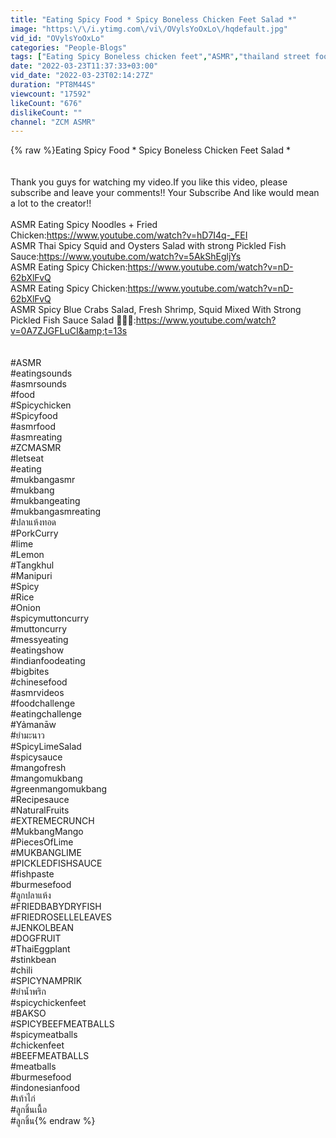 ```yaml
---
title: "Eating Spicy Food * Spicy Boneless Chicken Feet Salad *"
image: "https:\/\/i.ytimg.com\/vi\/OVylsYoOxLo\/hqdefault.jpg"
vid_id: "OVylsYoOxLo"
categories: "People-Blogs"
tags: ["Eating Spicy Boneless chicken feet","ASMR","thailand street food"]
date: "2022-03-23T11:37:33+03:00"
vid_date: "2022-03-23T02:14:27Z"
duration: "PT8M44S"
viewcount: "17592"
likeCount: "676"
dislikeCount: ""
channel: "ZCM ASMR"
---
```

{% raw %}Eating Spicy Food * Spicy Boneless Chicken Feet Salad *<br /><br /><br />Thank you guys for watching my video.If you like this video, please subscribe and leave your comments!! Your Subscribe And like would mean a lot to the creator!! <br /><br />ASMR Eating Spicy Noodles + Fried Chicken:<a rel="nofollow" target="blank" href="https://www.youtube.com/watch?v=hD7I4q-_FEI">https://www.youtube.com/watch?v=hD7I4q-_FEI</a><br />ASMR Thai Spicy Squid and Oysters Salad with strong Pickled Fish Sauce:<a rel="nofollow" target="blank" href="https://www.youtube.com/watch?v=5AkShEgljYs">https://www.youtube.com/watch?v=5AkShEgljYs</a> <br />ASMR Eating Spicy Chicken:<a rel="nofollow" target="blank" href="https://www.youtube.com/watch?v=nD-62bXlFvQ">https://www.youtube.com/watch?v=nD-62bXlFvQ</a><br />ASMR Eating Spicy Chicken:<a rel="nofollow" target="blank" href="https://www.youtube.com/watch?v=nD-62bXlFvQ">https://www.youtube.com/watch?v=nD-62bXlFvQ</a><br />ASMR Spicy Blue Crabs Salad, Fresh Shrimp, Squid Mixed With Strong Pickled Fish Sauce Salad 🦀🦐🐙:<a rel="nofollow" target="blank" href="https://www.youtube.com/watch?v=0A7ZJGFLuCI&amp;t=13s">https://www.youtube.com/watch?v=0A7ZJGFLuCI&amp;t=13s</a><br /><br /><br />#ASMR<br />#eatingsounds<br />#asmrsounds<br />#food<br />#Spicychicken<br />#Spicyfood<br />#asmrfood<br />#asmreating<br />#ZCMASMR<br />#letseat<br />#eating<br />#mukbangasmr<br />#mukbang<br />#mukbangeating<br />#mukbangasmreating<br />#ปลาแห้งทอด<br />#PorkCurry​<br />#lime<br />#Lemon​<br />#Tangkhul​<br />#Manipuri<br />#Spicy​<br />#Rice​<br />#Onion<br />#spicymuttoncurry​<br />#muttoncurry​<br />#messyeating​<br /> #eatingshow​<br />#indianfoodeating​<br />#bigbites​<br />#chinesefood​<br />#asmrvideos​<br />#foodchallenge​<br />#eatingchallenge​<br />#Yảmanāw<br />#ยำมะนาว<br />#SpicyLimeSalad<br />#spicysauce<br />#mangofresh<br />#mangomukbang<br />#greenmangomukbang<br />#Recipesauce<br />#NaturalFruits<br />#EXTREMECRUNCH<br />#MukbangMango<br />#PiecesOfLime<br />#MUKBANGLIME<br />#PICKLEDFISHSAUCE <br />#fishpaste<br />#burmesefood<br />#ลูกปลาแห้ง<br />#FRIEDBABYDRYFISH<br />#FRIEDROSELLELEAVES <br />#JENKOLBEAN<br />#DOGFRUIT<br />#ThaiEggplant<br />#stinkbean<br />#chili<br />#SPICYNAMPRIK<br />#ยำน้ำพริก<br />#spicychickenfeet<br />#BAKSO<br />#SPICYBEEFMEATBALLS<br />#spicymeatballs<br />#chickenfeet<br />#BEEFMEATBALLS<br />#meatballs<br />#burmesefood<br />#indonesianfood<br />#เท้าไก่<br />#ลูกชิ้นเนื้อ<br />#ลูกชิ้น{% endraw %}
